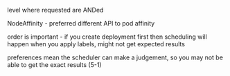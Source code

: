 
level where requested are ANDed

NodeAffinity - preferred different API to pod affinity

order is important - if you create deployment first then scheduling will happen when you apply labels, might not get expected results

preferences mean the scheduler can make a judgement, so you may not be able to get the exact results (5-1)